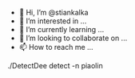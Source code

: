 - 👋 Hi, I’m @stiankalka
- 👀 I’m interested in ...
- 🌱 I’m currently learning ...
- 💞️ I’m looking to collaborate on ...
- 📫 How to reach me ...

<!---
stiankalka/stiankalka is a ✨ special ✨ repository because its `README.md` (this file) appears on your GitHub profile.
You can click the Preview link to take a look at your changes.
--->
./DetectDee detect -n piaolin 

